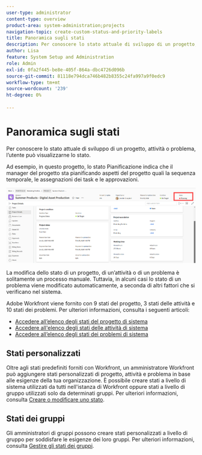 ```yaml
---
user-type: administrator
content-type: overview
product-area: system-administration;projects
navigation-topic: create-custom-status-and-priority-labels
title: Panoramica sugli stati
description: Per conoscere lo stato attuale di sviluppo di un progetto, attività o problema, l’utente può visualizzarne lo stato.
author: Lisa
feature: System Setup and Administration
role: Admin
exl-id: 0fa2f445-be8e-405f-864a-dbc4726d096b
source-git-commit: 81118e794dca746b482b8355c24fa997a9f0edc9
workflow-type: tm+mt
source-wordcount: '239'
ht-degree: 0%

---
```


# Panoramica sugli stati

<!-- Audited: 01/2024 -->

Per conoscere lo stato attuale di sviluppo di un progetto, attività o problema, l’utente può visualizzarne lo stato.

Ad esempio, in questo progetto, lo stato Pianificazione indica che il manager del progetto sta pianificando aspetti del progetto quali la sequenza temporale, le assegnazioni dei task e le approvazioni.

![Stato progetto di esempio](assets/statuses-overview.png)

La modifica dello stato di un progetto, di un’attività o di un problema è solitamente un processo manuale. Tuttavia, in alcuni casi lo stato di un problema viene modificato automaticamente, a seconda di altri fattori che si verificano nel sistema.

Adobe Workfront viene fornito con 9 stati del progetto, 3 stati delle attività e 10 stati dei problemi. Per ulteriori informazioni, consulta i seguenti articoli:

* [Accedere all’elenco degli stati del progetto di sistema](../../../administration-and-setup/customize-workfront/creating-custom-status-and-priority-labels/project-statuses.md)
* [Accedere all&#39;elenco degli stati delle attività di sistema](../../../administration-and-setup/customize-workfront/creating-custom-status-and-priority-labels/task-statuses.md)
* [Accedere all’elenco degli stati dei problemi di sistema](../../../administration-and-setup/customize-workfront/creating-custom-status-and-priority-labels/issue-statuses.md)

## Stati personalizzati

Oltre agli stati predefiniti forniti con Workfront, un amministratore Workfront può aggiungere stati personalizzati di progetto, attività e problema in base alle esigenze della tua organizzazione. È possibile creare stati a livello di sistema utilizzati da tutti nell&#39;istanza di Workfront oppure stati a livello di gruppo utilizzati solo da determinati gruppi. Per ulteriori informazioni, consulta [Creare o modificare uno stato](../../../administration-and-setup/customize-workfront/creating-custom-status-and-priority-labels/create-or-edit-a-status.md).

## Stati dei gruppi

Gli amministratori di gruppi possono creare stati personalizzati a livello di gruppo per soddisfare le esigenze dei loro gruppi. Per ulteriori informazioni, consulta [Gestire gli stati dei gruppi](../../../administration-and-setup/manage-groups/manage-group-statuses/manage-group-statuses.md).
